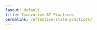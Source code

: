 ```yaml
---
layout: default
title: Innovative AT Practices
permalink: /effective-state-practices/
---
```


<div class="container">
  <div class="row">

 <div class="col-12">


<p></p>
</div>
</div>
</div>




